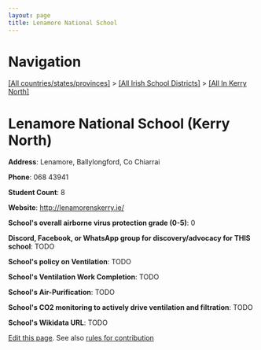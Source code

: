 ```yaml
---
layout: page
title: Lenamore National School
---
```

# Navigation

[[All countries/states/provinces]](../../..) > [[All Irish School Districts]](../..) > [[All In Kerry North]](..)

# Lenamore National School (Kerry North)

**Address**: Lenamore, Ballylongford, Co Chiarrai

**Phone**: 068 43941

**Student Count**: 8

**Website**: <http://lenamorenskerry.ie/>

**School's overall airborne virus protection grade (0-5)**: 0

**Discord, Facebook, or WhatsApp group for discovery/advocacy for THIS school**: TODO

**School's policy on Ventilation**: TODO

**School's Ventilation Work Completion**: TODO

**School's Air-Purification**: TODO

**School's CO2 monitoring to actively drive ventilation and filtration**: TODO

**School's Wikidata URL**: TODO


[Edit this page](https://github.com/ventilate-schools/Ireland/edit/main/./Kerry_North/Lenamore_National_School.md). See also [rules for contribution](../../../contribution-rules/)